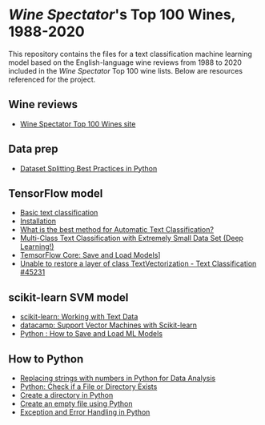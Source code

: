 # *Wine Spectator*'s Top 100 Wines, 1988-2020

This repository contains the files for a text classification machine learning model based on the English-language wine reviews from 1988 to 2020 included in the *Wine Spectator* Top 100 wine lists. Below are resources referenced for the project.

## Wine reviews
* [Wine Spectator Top 100 Wines site](https://top100.winespectator.com/)

## Data prep
* [Dataset Splitting Best Practices in Python](https://www.kdnuggets.com/2020/05/dataset-splitting-best-practices-python.html)

## TensorFlow model
* [Basic text classification](https://www.tensorflow.org/tutorials/keras/text_classification)
* [Installation](https://www.tensorflow.org/hub/installation)
* [What is the best method for Automatic Text Classification?](https://towardsdatascience.com/https-medium-com-piercarlo-slavazza-what-is-the-best-method-for-automatic-text-classification-a01d4dfadd)
* [Multi-Class Text Classification with Extremely Small Data Set (Deep Learning!)](https://medium.com/@ruixuanl/multi-class-text-classification-with-extremely-small-data-set-deep-learning-b38dfb386f8e)
* [TemsorFlow Core: Save and Load Models](https://www.tensorflow.org/tutorials/keras/save_and_load)]
* [Unable to restore a layer of class TextVectorization - Text Classification #45231](https://github.com/tensorflow/tensorflow/issues/45231)

## scikit-learn SVM model
* [scikit-learn: Working with Text Data](https://scikit-learn.org/stable/tutorial/text_analytics/working_with_text_data.html)
* [datacamp: Support Vector Machines with Scikit-learn](https://www.datacamp.com/community/tutorials/svm-classification-scikit-learn-python)
* [Python : How to Save and Load ML Models](https://www.kaggle.com/prmohanty/python-how-to-save-and-load-ml-models)

## How to Python
* [Replacing strings with numbers in Python for Data Analysis](https://www.geeksforgeeks.org/replacing-strings-with-numbers-in-python-for-data-analysis/)
* [Python: Check if a File or Directory Exists](https://www.geeksforgeeks.org/python-check-if-a-file-or-directory-exists-2/)
* [Create a directory in Python](https://www.geeksforgeeks.org/create-a-directory-in-python/)
* [Create an empty file using Python](https://www.geeksforgeeks.org/create-an-empty-file-using-python/)
* [Exception and Error Handling in Python](https://www.datacamp.com/community/tutorials/exception-handling-python)
